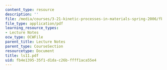 ```yaml
---
content_type: resource
description: ''
file: /media/courses/3-21-kinetic-processes-in-materials-spring-2006/fb4e139535f1d1dac26bffff1aca55e4_ls11.pdf
file_type: application/pdf
learning_resource_types:
- Lecture Notes
ocw_type: OCWFile
parent_title: Lecture Notes
parent_type: CourseSection
resourcetype: Document
title: ls11.pdf
uid: fb4e1395-35f1-d1da-c26b-ffff1aca55e4
---
```

